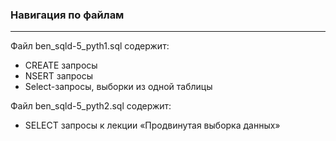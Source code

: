 ### **Навигация по файлам**
---
Файл ben_sqld-5_pyth1.sql содержит:
* CREATE запросы
* NSERT запросы
* Select-запросы, выборки из одной таблицы

Файл ben_sqld-5_pyth2.sql содержит:
* SELECT запросы к лекции «Продвинутая выборка данных»